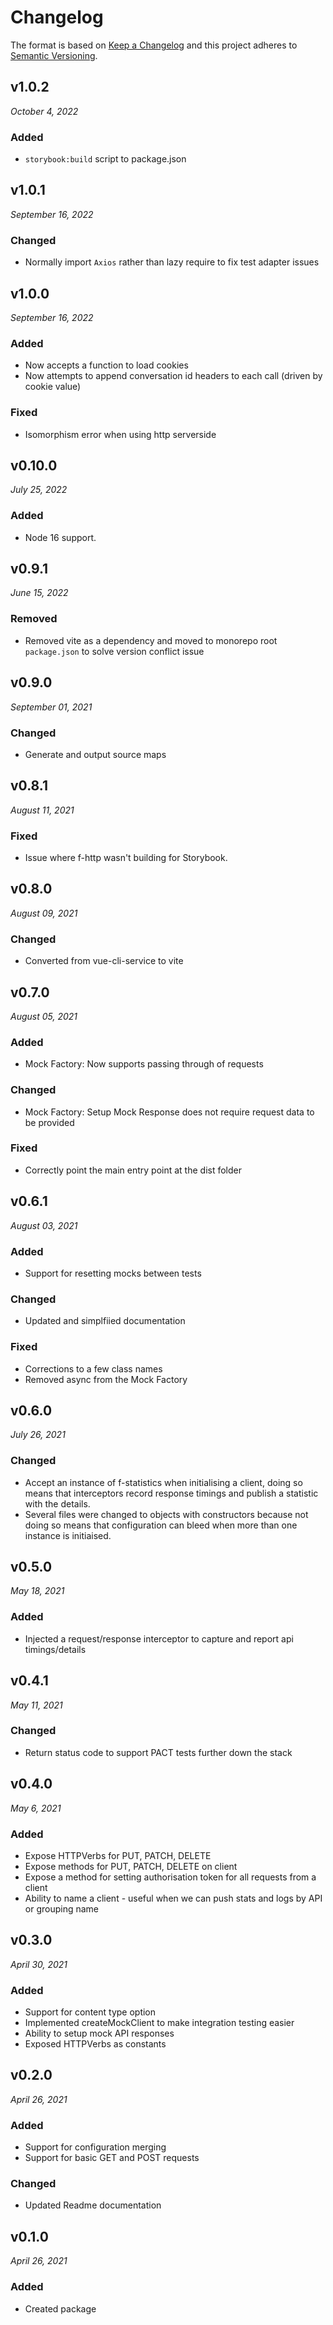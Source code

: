 # Changelog

The format is based on [Keep a Changelog](http://keepachangelog.com/en/1.0.0/)
and this project adheres to [Semantic Versioning](http://semver.org/spec/v2.0.0.html).

v1.0.2
------------------------------
*October 4, 2022*

### Added
- `storybook:build` script to package.json

v1.0.1
------------------------------
*September 16, 2022*

### Changed
- Normally import `Axios` rather than lazy require to fix test adapter issues


v1.0.0
------------------------------
*September 16, 2022*

### Added
- Now accepts a function to load cookies
- Now attempts to append conversation id headers to each call (driven by cookie value)

### Fixed
- Isomorphism error when using http serverside


v0.10.0
------------------------------
*July 25, 2022*

### Added
- Node 16 support.


v0.9.1
------------------------------
*June 15, 2022*

### Removed
- Removed vite as a dependency and moved to monorepo root `package.json` to solve version conflict issue

v0.9.0
------------------------------
*September 01, 2021*

### Changed
- Generate and output source maps


v0.8.1
------------------------------
*August 11, 2021*

### Fixed
- Issue where f-http wasn't building for Storybook.


v0.8.0
------------------------------
*August 09, 2021*

### Changed
- Converted from vue-cli-service to vite


v0.7.0
------------------------------
*August 05, 2021*

### Added
- Mock Factory: Now supports passing through of requests

### Changed
- Mock Factory: Setup Mock Response does not require request data to be provided

### Fixed
- Correctly point the main entry point at the dist folder


v0.6.1
------------------------------
*August 03, 2021*

### Added
- Support for resetting mocks between tests

### Changed
- Updated and simplfiied documentation

### Fixed
- Corrections to a few class names
- Removed async from the Mock Factory


v0.6.0
------------------------------
*July 26, 2021*

### Changed
- Accept an instance of f-statistics when initialising a client, doing so means that interceptors record response timings and publish a statistic with the details.
- Several files were changed to objects with constructors because not doing so means that configuration can bleed when more than one instance is initiaised.


v0.5.0
------------------------------
*May 18, 2021*

### Added
- Injected a request/response interceptor to capture and report api timings/details


v0.4.1
------------------------------
*May 11, 2021*

### Changed
- Return status code to support PACT tests further down the stack


v0.4.0
------------------------------
*May 6, 2021*

### Added
- Expose HTTPVerbs for PUT, PATCH, DELETE
- Expose methods for PUT, PATCH, DELETE on client
- Expose a method for setting authorisation token for all requests from a client
- Ability to name a client - useful when we can push stats and logs by API or grouping name

v0.3.0
------------------------------
*April 30, 2021*

### Added
- Support for content type option
- Implemented createMockClient to make integration testing easier
- Ability to setup mock API responses
- Exposed HTTPVerbs as constants

v0.2.0
------------------------------
*April 26, 2021*

### Added
- Support for configuration merging
- Support for basic GET and POST requests

### Changed
- Updated Readme documentation

v0.1.0
------------------------------
*April 26, 2021*

### Added
- Created package
